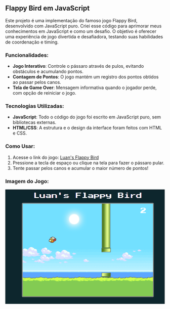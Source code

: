 ## Flappy Bird em JavaScript

Este projeto é uma implementação do famoso jogo Flappy Bird, desenvolvido com JavaScript puro. Criei esse código para aprimorar meus conhecimentos em JavaScript e como um desafio. O objetivo é oferecer uma experiência de jogo divertida e desafiadora, testando suas habilidades de coordenação e timing.
### Funcionalidades:

- **Jogo Interativo**: Controle o pássaro através de pulos, evitando obstáculos e acumulando pontos.
- **Contagem de Pontos**: O jogo mantém um registro dos pontos obtidos ao passar pelos canos.
- **Tela de Game Over**: Mensagem informativa quando o jogador perde, com opção de reiniciar o jogo.

### Tecnologias Utilizadas:

- **JavaScript**: Todo o código do jogo foi escrito em JavaScript puro, sem bibliotecas externas.
- **HTML/CSS**: A estrutura e o design da interface foram feitos com HTML e CSS.

### Como Usar:

1. Acesse o link do jogo: [Luan's Flappy Bird](https://luans-flappy-bird.vercel.app/)
2. Pressione a tecla de espaço ou clique na tela para fazer o pássaro pular.
3. Tente passar pelos canos e acumular o maior número de pontos!

### Imagem do Jogo:

![Luan's Flappy Bird](./imgs/game-screenshot.png)
